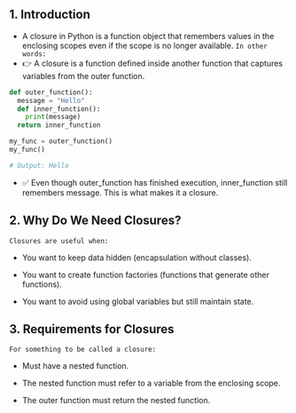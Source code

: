 ## 1. Introduction

- A closure in Python is a function object that remembers values in the enclosing scopes even if the scope is no longer available.
`In other words:`
- 👉 A closure is a function defined inside another function that captures variables from the outer function.
```python
def outer_function():
  message = "Hello"
  def inner_function():
    print(message)
  return inner_function

my_func = outer_function()
my_func()

# Output: Hello
```
- ✅ Even though outer_function has finished execution, inner_function still remembers message. This is what makes it a closure.

## 2. Why Do We Need Closures?

`Closures are useful when:`

- You want to keep data hidden (encapsulation without classes).

- You want to create function factories (functions that generate other functions).

- You want to avoid using global variables but still maintain state.

## 3. Requirements for Closures

`For something to be called a closure:`

- Must have a nested function.

- The nested function must refer to a variable from the enclosing scope.

- The outer function must return the nested function.